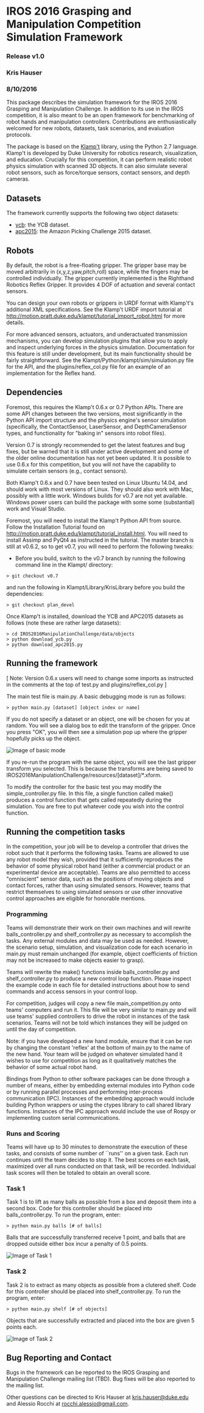 # IROS 2016 Grasping and Manipulation Competition Simulation Framework #
### Release v1.0 ###
### Kris Hauser ###
### 8/10/2016 ###

This package describes the simulation framework for the IROS 2016 Grasping and Manipulation
Challenge.  In addition to its use in the IROS competition, it is also meant to be an open framework
for benchmarking of robot hands and manipulation controllers.  Contributions are enthusiastically
welcomed for new robots, datasets, task scenarios, and evaluation protocols.

The package is based on the [Klamp't](http://klampt.org) library, using the Python 2.7 language. 
Klamp't is developed by Duke University for robotics research, visualization, and education.  Crucially
for this competition, it can perform realistic robot physics simulation with scanned 3D objects.
It can also simulate several robot sensors, such as force/torque sensors, contact sensors, and depth
cameras.


## Datasets ##

The framework currently supports the following two object datasets:
- [ycb](http://rll.eecs.berkeley.edu/ycb/): the YCB dataset.
- [apc2015](http://rll.berkeley.edu/amazon_picking_challenge/): the Amazon Picking Challenge 2015 dataset.


## Robots ##

By default, the robot is a free-floating gripper.  The gripper base may be moved arbitrarily in
(x,y,z,yaw,pitch,roll) space, while the fingers may be controlled individually.  The gripper currently
implemented is the Righthand Robotics Reflex Gripper.  It provides 4 DOF of actuation and several
contact sensors.

You can design your own robots or grippers in URDF format with Klamp't's additional XML specifications.
See the Klamp't URDF import tutorial at
http://motion.pratt.duke.edu/klampt/tutorial_import_robot.html for more details.

For more advanced sensors, actuators, and underactuated transmission mechanisms, you can develop simulation
plugins that allow you to apply and inspect underlying forces in the physics simulation. Documentation for
this feature is still under development, but its main functionality should be fairly straightforward. 
See the Klampt/Python/klampt/sim/simulation.py file for the API, and the plugins/reflex_col.py
file for an example of an implementation for the Reflex hand.


## Dependencies ##

Foremost, this requires the Klamp't 0.6.x or 0.7 Python APIs.  There are some API changes between 
the two versions, most significantly in the Python API import structure and the physics engine's sensor
simulation (specifically, the ContactSensor, LaserSensor, and DepthCameraSensor types, and functionality
for "baking in" sensors into robot files). 

Version 0.7 is strongly recommended to get the latest features and bug fixes, but be warned that it is still
under active development and some of the older online documentation has not yet been updated.
It is possible to use 0.6.x for this competition, but you will not have the capability to simulate certain
sensors (e.g., contact sensors).

Both Klamp't 0.6.x and 0.7 have been tested on Linux Ubuntu 14.04, and should work with most versions
of Linux.  They should also work with Mac, possibly with a little work.  Windows builds for v0.7 are
not yet available.  Windows power users can build the package with some some (substantial) work and
Visual Studio.

Foremost, you will need to install the Klamp't Python API from source.  Follow the Installation 
Tutorial found on http://motion.pratt.duke.edu/klampt/tutorial_install.html.  You will need to install
Assimp and PyQt4 as instructed in the tutorial.  The master branch is still at v0.6.2, so to get
v0.7, you will need to perform the following tweaks:
- Before you build, switch to the v0.7 branch by running the following command line in the
  Klampt/ directory:
~~~~~~~~~~~~~~~~~~~~~~~~~~~~~~~~~~~~~~~~~~~~~~~~~~~~~~~~~~~~~~~~~
> git checkout v0.7
~~~~~~~~~~~~~~~~~~~~~~~~~~~~~~~~~~~~~~~~~~~~~~~~~~~~~~~~~~~~~~~~~
  and run the following in Klampt/Library/KrisLibrary before you build the dependencies:
~~~~~~~~~~~~~~~~~~~~~~~~~~~~~~~~~~~~~~~~~~~~~~~~~~~~~~~~~~~~~~~~~
> git checkout plan_devel
~~~~~~~~~~~~~~~~~~~~~~~~~~~~~~~~~~~~~~~~~~~~~~~~~~~~~~~~~~~~~~~~~

Once Klamp't is installed, download the YCB and APC2015 datasets as follows (note these
are rather large datasets):

~~~~~~~~~~~~~~~~~~~~~~~~~~~~~~~~~~~~~~~~~~~~~~~~~~~~~~~~~
> cd IROS2016ManipulationChallenge/data/objects
> python download_ycb.py
> python download_apc2015.py
~~~~~~~~~~~~~~~~~~~~~~~~~~~~~~~~~~~~~~~~~~~~~~~~~~~~~~~~~


## Running the framework ##

[ Note: Version 0.6.x users will need to change some imports as instructed in the comments at the
 top of test.py and plugins/reflex_col.py ]

The main test file is main.py.  A basic debugging mode is run as follows:

~~~~~~~~~~~~~~~~~~~~~~~~~~~~~~~~~~~~~~~~~~~~~~~~~~~~~~~~~
> python main.py [dataset] [object index or name]
~~~~~~~~~~~~~~~~~~~~~~~~~~~~~~~~~~~~~~~~~~~~~~~~~~~~~~~~~

If you do not specify a dataset or an object, one will be chosen for you at random.
You will see a dialog box to edit the transform of the gripper.  Once you press "OK",
you will then see a simulation pop up where the gripper hopefully picks up the object.

![Image of basic mode](https://github.com/krishauser/IROS2016ManipulationChallenge/blob/master/images/basic.png "Image of basic mode")


If you re-run the program with the same object, you will see the last gripper transform
you selected.  This is because the transforms are being saved to
IROS2016ManipulationChallenge/resources/[dataset]/*.xform.

To modify the controller for the basic test you may modify the simple_controller.py
file.  In this file, a single function called make() produces a control function that
gets called repeatedly during the simulation.  You are free to put whatever code you wish
into the control function. 



## Running the competition tasks ##

In the competition, your job will be to develop a controller that drives the robot such that
it performs the following tasks.  Teams are allowed to use any robot model they wish, provided
that it sufficiently reproduces the behavior of some physical robot hand (either a commercial
product or an experimental device are acceptable).  Teams are also permitted to access
"omniscient" sensor data, such as the positions of moving objects and contact forces, rather
than using simulated sensors.  However, teams that restrict themselves to using simulated
sensors or use other innovative control approaches are eligible for honorable mentions.

### Programming ###

Teams will demonstrate their work on their own machines and will rewrite balls_controller.py
and shelf_controller.py as necessary to accomplish the tasks.  Any external modules and data
may be used as needed.  However, the scenario setup, simulation, and visualization code for
each scenario in main.py must remain unchanged (for example, object coefficients of friction
may not be increased to make objects easier to grasp). 

Teams will rewrite the make() functions inside balls_controller.py and shelf_controller.py
to produce a new control loop function.  Please inspect the example code in each file for
detailed instructions about how to send commands and access sensors in your control loop.

For competition, judges will copy a new file main_competition.py onto teams' computers and run
it.  This file will be very similar to main.py and will use teams' supplied controllers to drive
the robot in instances of the task scenarios.  Teams will not be told which instances they will 
be judged on until the day of competition.  

Note: if you have developed a new hand module, ensure that it can be run by changing the constant
'reflex' at the bottom of main.py to the name of the new hand.  Your team will be judged on
whatever simulated hand it wishes to use for competition as long as it qualitatively matches
the behavior of some actual robot hand.

Bindings from Python to other software packages can be done through a number of means, either by 
embedding external modules into Python code or by running parallel processes and performing
inter-process communication (IPC).  Instances of the embedding approach would include building Python
wrappers or using the ctypes library to call shared library functions.  Instances of the IPC approach
would include the use of Rospy or implementing custom serial communications.


### Runs and Scoring ###

Teams will have up to 30 minutes to demonstrate the execution of these tasks, and consists of
some number of ``runs'' on a given task.  Each run continues until the team decides to stop it. 
The best scores on each task, maximized over all runs conducted on that task, will be recorded.
Individual task scores will then be totaled to obtain an overall score.


### Task 1 ###

Task 1 is to lift as many balls as possible from a box and deposit them into a second box. 
Code for this controller should be placed into balls_controller.py.  To run the program, enter:
~~~~~~~~~~~~~~~~~~~~~~~~~~~~~~~~~~~~~~~~~~~~~~~~~~~~~~~~~
> python main.py balls [# of balls]
~~~~~~~~~~~~~~~~~~~~~~~~~~~~~~~~~~~~~~~~~~~~~~~~~~~~~~~~~

Balls that are successfully transferred receive 1 point, and balls that are dropped outside
either box incur a penalty of 0.5 points. 

![Image of Task 1](https://github.com/krishauser/IROS2016ManipulationChallenge/blob/master/images/balls.png "Image of balls mode")


### Task 2 ###

Task 2 is to extract as many objects as possible from a clutered shelf.
Code for this controller should be placed into shelf_controller.py.  To run the program, enter:
~~~~~~~~~~~~~~~~~~~~~~~~~~~~~~~~~~~~~~~~~~~~~~~~~~~~~~~~~
> python main.py shelf [# of objects]
~~~~~~~~~~~~~~~~~~~~~~~~~~~~~~~~~~~~~~~~~~~~~~~~~~~~~~~~~

Objects that are successfully extracted and placed into the box are given 5 points each.

![Image of Task 2](https://github.com/krishauser/IROS2016ManipulationChallenge/blob/master/images/shelf.png "Image of shelf mode")


## Bug Reporting and Contact ##

Bugs in the framework can be reported to the IROS Grasping and Manipulation Challenge mailing
list (TBD).  Bug fixes will be also reported to the mailing list.

Other questions can be directed to Kris Hauser at kris.hauser@duke.edu and Alessio Rocchi at
rocchi.alessio@gmail.com.
